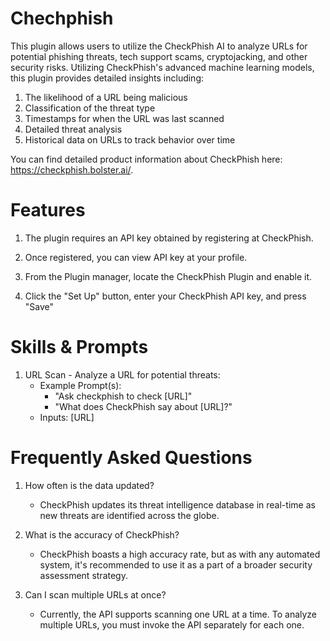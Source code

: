 # Chechphish

This plugin allows users to utilize the CheckPhish AI to analyze URLs for potential phishing threats, tech support scams, cryptojacking, and other security risks. Utilizing CheckPhish's advanced machine learning models, this plugin provides detailed insights including:

1. The likelihood of a URL being malicious
2. Classification of the threat type
3. Timestamps for when the URL was last scanned
4. Detailed threat analysis
5. Historical data on URLs to track behavior over time

You can find detailed product information about CheckPhish here: https://checkphish.bolster.ai/.

# **Features**

1. The plugin requires an API key obtained by registering at CheckPhish.

2. Once registered, you can view API key at your profile.

3. From the Plugin manager, locate the CheckPhish Plugin and enable it.

4. Click the "Set Up" button, enter your CheckPhish API key, and press "Save"

# **Skills & Prompts**

1. URL Scan - Analyze a URL for potential threats:
   - Example Prompt(s):
     - "Ask checkphish to check [URL]"
     - "What does CheckPhish say about [URL]?"
   - Inputs: [URL]

# **Frequently Asked Questions**

1. How often is the data updated?
   - CheckPhish updates its threat intelligence database in real-time as new threats are identified across the globe.

2. What is the accuracy of CheckPhish?
   - CheckPhish boasts a high accuracy rate, but as with any automated system, it's recommended to use it as a part of a broader security assessment strategy.

3. Can I scan multiple URLs at once?
   - Currently, the API supports scanning one URL at a time. To analyze multiple URLs, you must invoke the API separately for each one.
